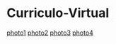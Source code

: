 # Curriculo-Virtual


[photo1](https://user-images.githubusercontent.com/100881868/241568850-1a3319c4-e345-471a-a078-77136aaf7b51.JPG)
[photo2](https://user-images.githubusercontent.com/100881868/241568849-81c2e5a3-1d2e-4a88-b7a0-47bdada9f9e4.JPG)
[photo3](https://user-images.githubusercontent.com/100881868/241568846-9f178ef9-59dd-410a-a222-520db7432e18.JPG)
[photo4](https://user-images.githubusercontent.com/100881868/241568845-f9ad9db2-3c14-42df-a9b2-877fdaa58697.JPG)
